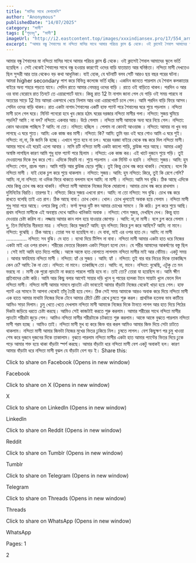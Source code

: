 ```yaml
---
title: "মাসির সাথে মেশামেশি"
author: "Anonymous"
publishedDate: "14/07/2025"
category: "মাসী"
tags: ["গৃহবধূ", "মাসী"]
imageUrl: "http://i2.eastcontent.top/images/xxxindiansex.pro/17/554_armenian.jpg"
excerpt: "আমার বন্ধু শৈবালের মা নন্দিতা মাসির সাথে আমার পরিচয় ক্লাস 6 থেকে। ওই ক্লাসেই শৈবাল আমাদের স্কুলে ভর্তি হয়েছিল । সেই থেকেই শৈবালের সাথে বন্ধু হওয়ার কারণেই ওদের বাড়ি যাতায়াত আর ঘনিষ্ঠতা। নন্দিতা মা..."
---
```


আমার বন্ধু শৈবালের মা নন্দিতা মাসির সাথে আমার পরিচয় ক্লাস 6 থেকে। ওই ক্লাসেই শৈবাল আমাদের স্কুলে ভর্তি হয়েছিল । সেই থেকেই শৈবালের সাথে বন্ধু হওয়ার কারণেই ওদের বাড়ি যাতায়াত আর ঘনিষ্ঠতা।
নন্দিতা মাসী দেখতেও ছিল সুন্দরী আর তার থেকেও বড় কথা আধুনিকা।
যাই হোক, যে ঘটনাটি বলব সেটি আরও ছয় বছর পরের ঘটনা।
আমরা higher secondary পাশ করে বিভিন্ন কলেজে ভর্তি হচ্ছি। একদিন জানতে পারলাম যে শৈবাল কলকাতার বাইরে অন্য শহরে পড়তে যাবে। সেদিন রাতে আমার নেমন্তন্ন ওদের বাড়ি । রাতে ওই বাড়িতে থাকব। পরদিন ও আর ওর বাবা বেরোবে রাত তিনটে তে এয়ারপোর্টে যাবে। কিন্তু রাত 12 টা নাগাদ জানা গেল যে গাড়ি ওই সময় পারবে না অতয়ের সাড়ে 12 টায় আমরা একসাথে খেয়ে নিলাম আর ওরা এয়ারপোর্টে চলে গেল।
আমি পরদিন বাড়ি ফিরে আসব। সেদিন ওদের বাড়ি থাকব।
রাত একটা নাগাদ শৈবালের একটি হাফ প্যান্ট পরে শৈবালের ঘরে শুয়ে পড়লাম । নন্দিতা মাসী চলে গেল ঘরে। মিনিট পনেরো হবে খুব জোর হঠাৎ ঘরের দরজার নন্দিতা মাসীর গলা।
নন্দিতা: সুজয় ঘুমিয়ে পড়লি?
আমি : না বল?
নন্দিতা: একবার আয়।
উঠে গেলাম ।
নন্দিতা মাসী আমাকে অন্য ঘরে নিয়ে গেল।
নন্দিতা: কোন আওয়াজ পাচ্ছিস ?
আমি: না তো।
নন্দিতা: হচ্ছিল ।
পেলাম না কোনই আওয়াজ ।
নন্দিতা: আমার না খুব ভয় লাগছে এ ঘরে শুতে।
আমি: এক কাজ কর মাসী।
নন্দিতা: কি?
আমি: তুমি বরং ওই ঘরে শোও আমি এ ঘরে শুই।
নন্দিতা: না,না, কি জানি কি হচ্ছে। এখানে শুতে হবে না চল।
ঘরের দরজা বাইরে থেকে বন্ধ করে দিল নন্দিতা মাসী।
আমার সাথে এই ঘরেই এলো আবার । 
মাসি চটি
নন্দিতা মাসী একটা কালো শাড়ি, ব্লাউজ পরে আছে। আমার একটু অস্বস্তি লাগছিল কারণ আমি শুধু হাফ প্যান্ট পরে ছিলাম ।
নন্দিতা: এক কাজ কর। এই খাটে দুজনে শুয়ে পড়ি। তুই দেওয়ালের দিকে মুখ করে শো। এদিকে ফিরবি না।
শুয়ে পড়লাম ।
এক মিনিট ও হয়নি ।
নন্দিতা: সুজয়।
আমি: হুম
নন্দিতা: শোন, প্রচন্ড গরম। আমি শাড়ি আর ব্লাউজ ছেড়ে শুচ্ছি। তুই কিন্তু চোখ বন্ধ করে থাকবি।
সেরেছে। বলে কি নন্দিতা মাসী । যাই হোক চুপ করে শুয়ে থাকলাম ।
নন্দিতা: সুজয়।
আমি: হুম
নন্দিতা: কিরে, তুই কি রেগে গেলি?
আমি: না,না
নন্দিতা: না ওদিক ফিরে থাকতে বললাম বলে
আমি: না মাসী ।
নন্দিতা: আমি সব বুঝি। ঠিক আছে এদিকে ঘোর কিন্তু চোখ বন্ধ করে থাকবি।
নন্দিতা মাসী আমাকে নিজের দিকে ঘোরালো। আমার চোখ বন্ধ করে রাখলাম ।
দুমিনিটের বিরতি। তারপর ই।
নন্দিতা: কিরে সুজয় এখনো রাগ।
আমি: না তো
নন্দিতা: সব বুঝি। চোখ বন্ধ করে রাখতে বলেছি তাই এত রাগ। ঠিক আছে বাবা। চোখ খোল। খোল।
চোখ খুলতেই অবাক হয়ে গেলাম । নন্দিতা মাসী শুধু সায়া পরে আছে। ওপরে কিছু নেই। ফর্সা সুন্দর দুটি স্তন আমার চোখের সামনে ।
কি করি। চুপ করে শুয়ে আছি। প্রথম নন্দিতা মাসীকে এই অবস্থায় দেখে আমিও খানিকটা অবাক ।
নন্দিতা: শোন সুজয়, দেখছিস দেখ। কিন্তু হাত দেওয়ার চেষ্টা করিস না।
লজ্জায় আমার কান লাল হয়ে যাওয়ার জোগাড় ।
আমি: না,না মাসী।
বলে চুপ করে গেলাম ।
দু, তিন মিনিটের নীরবতা মাত্র ।
নন্দিতা: কিরে সুজয়?
আমি: হুম
নন্দিতা: কিরে চুপ করে আছিস?
আমি: না মানে।
নন্দিতা: বুঝেছি । ঠিক আছে। তোরা সব যা হয়েছিস না। দে বাবা, মাই এর ওপর হাত দে।
আমি: না মাসী …………..
নন্দিতা: সব বুঝি। দে হাত । ব্যাথা দিয়ে টিপিস না বাবা।
নন্দিতা মাসী আমার একটা হাত ধরে নিজের একটা মাই এর ওপর রাখল।
শরীরের ভেতরে কিরকম একটা শিহরণ হলো যেন।
যে শরীর আমাদের আকর্ষণের বস্তু ছিল । সেই মাই আমি হাত দিতে পাচ্ছি। আস্তে আস্তে হাত বোলাতে লাগলাম নন্দিতা মাসীর মাই আর বোঁটায়।
একটু সময় । আবার স্বমহিমায় নন্দিতা মাসী ।
নন্দিতা: হ্যাঁ রে সুজয় ।
আমি: হ্যাঁ ।
নন্দিতা: তুই বার বার নিচের দিকে তাকাচ্ছিস কেন রে?
আমি: কৈ না তো।
নন্দিতা: না মানে। তাকাচ্ছিস তো।
আমি: না, মানে।
নন্দিতা: বুঝেছি, এটুকু তে মন ভরছে না । মাসী কে পুরো ল্যাংটো না করতে পারলে শান্তি হবে না। তাই তো? তোরা যা হয়েছিস না।
আমি ক্ষীণ প্রতিবাদের চেষ্টা করি।
আমি আর কিছু বলার আগেই সায়ার দড়ি খুলে দু পায়ের হালকা টানে সায়াটা খুলে ফেলে দিল নন্দিতা মাসী।
নন্দিতা মাসী আমার সামনে ল্যাংটো এটা ভাবতেই আমার বাঁড়াটা নিজের থেকেই খাড়া হয়ে গেল। হাফ প্যান্ট এর সামনে টা আপনা থেকেই তাঁবু তৈরী হয়ে গেল।
ঠিক সেই সময় আমাকে আরও অবাক করে দিয়ে নন্দিতা মাসী এক হাতে আমার মাথাটা নিজের দিকে টেনে আমার ঠোঁটে ঠোঁট রেখে চুষতে শুরু করল। প্রাথমিক হতভম্ব ভাব কাটিয়ে আমিও সাড়া দিলাম।
চুমু খেতে খেতে দেখলাম নন্দিতা মাসী আমাকে নিজের দিকে টানতে লাগল আর হাত দিয়ে পিঠের দিকটা জড়িয়ে ধরতে চেষ্টা করছে। আমিও সেই কাজটাই করতে শুরু করলাম। আমার শরীরের সাথে নন্দিতা মাসীর ল্যাংটো শরীরটা জুড়ে গেল। আমিও নন্দিতা মাসীর শরীরটাকে চটকাতে শুরু করলাম।
আস্তে আস্তে বুঝতে পারলাম নন্দিতা মাসী গরম হচ্ছে । আমিও তাই। নন্দিতা মাসী মুখ হা করে জিভ বার করল আমিও আমার জিভ দিয়ে সেটা চাটতে থাকলাম। নন্দিতা মাসী আমার জিভটা নিজের মুখের ভিতর ঢুকিয়ে নিল। চুষতে লাগল। বেশ কিছুক্ষণ পর চুমু খাওয়া শেষ করে দুজনে দুজনের দিকে তাকালাম। বুঝতে পারলাম নন্দিতা মাসীর একটা হাত আমার প্যান্টের ভিতর দিয়ে ঢুকে পড়ে আমার শক্ত হয়ে থাকা বাঁড়াটা স্পর্শ করছে।
আমার বাঁড়াটা ধরে নন্দিতা মাসী বেশ একটু অবাকই হল। কারণ আমার বাঁড়াটা ধরে নন্দিতা মাসী বুঝল যে বাঁড়াটা বেশ বড় ই।
Share this:


Click to share on Facebook (Opens in new window)


Facebook




Click to share on X (Opens in new window)


X




Click to share on LinkedIn (Opens in new window)


LinkedIn




Click to share on Reddit (Opens in new window)


Reddit




Click to share on Tumblr (Opens in new window)


Tumblr




Click to share on Telegram (Opens in new window)


Telegram




Click to share on Threads (Opens in new window)


Threads




Click to share on WhatsApp (Opens in new window)


WhatsApp


Pages: 
1
 
2
